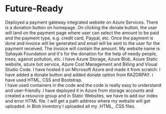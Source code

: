 # Future-Ready
Deployed a payment gateway integrated website on Azure Services. There is a donation button on homepage. On clicking the donate button, the user will land on the payment page where user can select the amount to be paid and the payment type, e.g. credit card, Paypal, etc. Once the payment is done and invoice will be generated and email will be sent to the user for the payment received. The invoice will contain the amount. My website name is Sahayak Foundation and it's for the donation for the help of needy people, trees, against pollution, etc. 
i have Azure Storage, Azure Blob, Azure Static website, azure bot service, Azure Cost Management and Billing and Visual Studio Code. I have hosted it on Microsoft Azure and made it from scratch. I have added a donate button and added donate option from RAZORPAY. i have used HTML, CSS and Bootstrap.   
I have used containers in the code and the code is really easy to understand and user-friendly.
I have deployed it in Azure from storage accounts and created a resource group and in Static Websites, we have to add our index and error HTML file. I will get a path address where my website will get uploaded. In Blob inventory I uploaded all my .HTML, .CSS files. 
